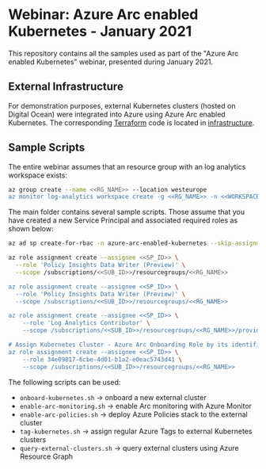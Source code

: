 # Webinar: Azure Arc enabled Kubernetes - January 2021

This repository contains all the samples used as part of the "Azure Arc enabled Kubernetes" webinar, presented during January 2021.

## External Infrastructure

For demonstration purposes, external Kubernetes clusters (hosted on Digital Ocean) were integrated into Azure using Azure Arc enabled Kubernetes. The corresponding [Terraform](https://terraform.io) code is located in [infrastructure](infrastructure).

## Sample Scripts

The entire webinar assumes that an resource group with an log analytics workspace exists:

```bash
az group create --name <<RG_NAME>> --location westeurope
az monitor log-analytics workspace create -g <<RG_NAME>> -n <<WORKSPACE_NAME>>
```

The main folder contains several sample scripts. Those assume that you have created a new Service Principal and associated required roles as shown below:

```bash
az ad sp create-for-rbac -n azure-arc-enabled-kubernetes --skip-assignment -o jsonc

az role assignment create --assignee <<SP_ID>> \
  --role 'Policy Insights Data Writer (Preview)' \
  --scope /subscriptions/<<SUB_ID>>/resourcegroups/<<RG_NAME>>

az role assignment create --assignee <<SP_ID>> \
  --role 'Policy Insights Data Writer (Preview)' \
  --scope /subscriptions/<<SUB_ID>>/resourcegroups/<<RG_NAME>>

az role assignment create --assignee <<SP_ID>> \
    --role 'Log Analytics Contributor' \
    --scope /subscriptions/<<SUB_ID>>/resourcegroups/<<RG_NAME>>/providers/microsoft.operationalinsights/workspaces/<<LAW_WORKSPACE_ID>>

# Assign Kubernetes Cluster - Azure Arc Onboarding Role by its identifier
az role assignment create --assignee <<SP_ID>> \
    --role 34e09817-6cbe-4d01-b1a2-e0eac5743d41 \
    --scope /subscriptions/<<SUB_ID>>/resourcegroups/<<RG_NAME>>
```

The following scripts can be used:

- `onboard-kubernetes.sh` -> onboard a new external cluster
- `enable-arc-monitoring.sh` -> enable Arc monitoring with Azure Monitor
- `enable-arc-policies.sh` -> deploy Azure Policies stack to the external cluster
- `tag-kubernetes.sh` -> assign regular Azure Tags to external Kubernetes clusters
- `query-external-clusters.sh` -> query external clusters using Azure Resource Graph
